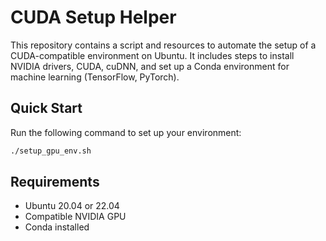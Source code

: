 # CUDA Setup Helper

This repository contains a script and resources to automate the setup of a CUDA-compatible environment on Ubuntu. It includes steps to install NVIDIA drivers, CUDA, cuDNN, and set up a Conda environment for machine learning (TensorFlow, PyTorch).

## Quick Start

Run the following command to set up your environment:
```bash
./setup_gpu_env.sh
```

## Requirements

- Ubuntu 20.04 or 22.04
- Compatible NVIDIA GPU
- Conda installed
